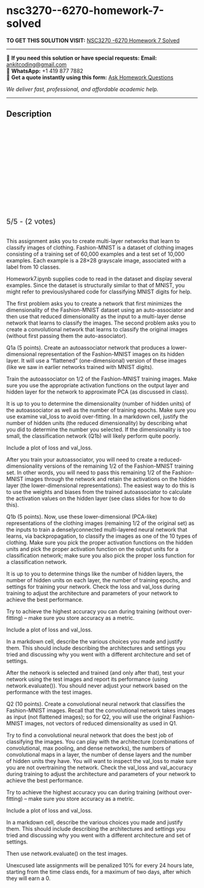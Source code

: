 # nsc3270--6270-homework-7-solved
**TO GET THIS SOLUTION VISIT:** [NSC3270 -6270 Homework 7 Solved](https://www.ankitcodinghub.com/product/homework-9/)


---

📩 **If you need this solution or have special requests:** **Email:** ankitcoding@gmail.com  
📱 **WhatsApp:** +1 419 877 7882  
📄 **Get a quote instantly using this form:** [Ask Homework Questions](https://www.ankitcodinghub.com/services/ask-homework-questions/)

*We deliver fast, professional, and affordable academic help.*

---

<h2>Description</h2>



<div class="kk-star-ratings kksr-auto kksr-align-center kksr-valign-top" data-payload="{&quot;align&quot;:&quot;center&quot;,&quot;id&quot;:&quot;118083&quot;,&quot;slug&quot;:&quot;default&quot;,&quot;valign&quot;:&quot;top&quot;,&quot;ignore&quot;:&quot;&quot;,&quot;reference&quot;:&quot;auto&quot;,&quot;class&quot;:&quot;&quot;,&quot;count&quot;:&quot;2&quot;,&quot;legendonly&quot;:&quot;&quot;,&quot;readonly&quot;:&quot;&quot;,&quot;score&quot;:&quot;5&quot;,&quot;starsonly&quot;:&quot;&quot;,&quot;best&quot;:&quot;5&quot;,&quot;gap&quot;:&quot;4&quot;,&quot;greet&quot;:&quot;Rate this product&quot;,&quot;legend&quot;:&quot;5\/5 - (2 votes)&quot;,&quot;size&quot;:&quot;24&quot;,&quot;title&quot;:&quot;NSC3270 -6270 Homework 7 Solved&quot;,&quot;width&quot;:&quot;138&quot;,&quot;_legend&quot;:&quot;{score}\/{best} - ({count} {votes})&quot;,&quot;font_factor&quot;:&quot;1.25&quot;}">

<div class="kksr-stars">

<div class="kksr-stars-inactive">
            <div class="kksr-star" data-star="1" style="padding-right: 4px">


<div class="kksr-icon" style="width: 24px; height: 24px;"></div>
        </div>
            <div class="kksr-star" data-star="2" style="padding-right: 4px">


<div class="kksr-icon" style="width: 24px; height: 24px;"></div>
        </div>
            <div class="kksr-star" data-star="3" style="padding-right: 4px">


<div class="kksr-icon" style="width: 24px; height: 24px;"></div>
        </div>
            <div class="kksr-star" data-star="4" style="padding-right: 4px">


<div class="kksr-icon" style="width: 24px; height: 24px;"></div>
        </div>
            <div class="kksr-star" data-star="5" style="padding-right: 4px">


<div class="kksr-icon" style="width: 24px; height: 24px;"></div>
        </div>
    </div>

<div class="kksr-stars-active" style="width: 138px;">
            <div class="kksr-star" style="padding-right: 4px">


<div class="kksr-icon" style="width: 24px; height: 24px;"></div>
        </div>
            <div class="kksr-star" style="padding-right: 4px">


<div class="kksr-icon" style="width: 24px; height: 24px;"></div>
        </div>
            <div class="kksr-star" style="padding-right: 4px">


<div class="kksr-icon" style="width: 24px; height: 24px;"></div>
        </div>
            <div class="kksr-star" style="padding-right: 4px">


<div class="kksr-icon" style="width: 24px; height: 24px;"></div>
        </div>
            <div class="kksr-star" style="padding-right: 4px">


<div class="kksr-icon" style="width: 24px; height: 24px;"></div>
        </div>
    </div>
</div>


<div class="kksr-legend" style="font-size: 19.2px;">
            5/5 - (2 votes)    </div>
    </div>
&nbsp;

This assignment asks you to create multi-layer networks that learn to classify images of clothing. Fashion-MNIST is a dataset of clothing images consisting of a training set of 60,000 examples and a test set of 10,000 examples. Each example is a 28×28 grayscale image, associated with a label from 10 classes.

Homework7.ipynb supplies code to read in the dataset and display several examples. Since the dataset is structurally similar to that of MNIST, you might refer to previouslyshared code for classifying MNIST digits for help.

The first problem asks you to create a network that first minimizes the dimensionality of the Fashion-MNIST dataset using an auto-associator and then use that reduced dimensionality as the input to a multi-layer dense network that learns to classify the images. The second problem asks you to create a convolutional network that learns to classify the original images (without first passing them the auto-associator).

Q1a (5 points). Create an autoassociator network that produces a lower-dimensional representation of the Fashion-MNIST images on its hidden layer. It will use a “flattened” (one-dimensional) version of these images (like we saw in earlier networks trained with MNIST digits).

Train the autoassociator on 1/2 of the Fashion-MNIST training images. Make sure you use the appropriate activation functions on the output layer and hidden layer for the network to approximate PCA (as discussed in class).

It is up to you to determine the dimensionality (number of hidden units) of the autoassociator as well as the number of training epochs. Make sure you use examine val_loss to avoid over-fitting. In a markdown cell, justify the number of hidden units (the reduced dimensionality) by describing what you did to determine the number you selected. If the dimensionality is too small, the classification network (Q1b) will likely perform quite poorly.

Include a plot of loss and val_loss.

After you train your autoassociator, you will need to create a reduced-dimensionality versions of the remaining 1/2 of the Fashion-MNIST training set. In other words, you will need to pass this remaining 1/2 of the Fashion-MNIST images through the network and retain the activations on the hidden layer (the lower-dimensional representations). The easiest way to do this is to use the weights and biases from the trained autoassociator to calculate the activation values on the hidden layer (see class slides for how to do this).

Q1b (5 points). Now, use these lower-dimensional (PCA-like) representations of the clothing images (remaining 1/2 of the original set) as the inputs to train a denselyconnected multi-layered neural network that learns, via backpropagation, to classify the images as one of the 10 types of clothing. Make sure you pick the proper activation functions on the hidden units and pick the proper activation function on the output units for a classification network; make sure you also pick the proper loss function for a classification network.

It is up to you to determine things like the number of hidden layers, the number of hidden units on each layer, the number of training epochs, and settings for training your network. Check the loss and val_loss during training to adjust the architecture and parameters of your network to achieve the best performance.

Try to achieve the highest accuracy you can during training (without over-fitting) – make sure you store accuracy as a metric.

Include a plot of loss and val_loss.

In a markdown cell, describe the various choices you made and justify them. This should include describing the architectures and settings you tried and discussing why you went with a different architecture and set of settings.

After the network is selected and trained (and only after that), test your network using the test images and report its performance (using network.evaluate()). You should never adjust your network based on the performance with the test images.

Q2 (10 points). Create a convolutional neural network that classifies the Fashion-MNIST images. Recall that the convolutional network takes images as input (not flattened images); so for Q2, you will use the original Fashion-MNIST images, not vectors of reduced dimensionality as used in Q1.

Try to find a convolutional neural network that does the best job of classifying the images. You can play with the architecture (combinations of convolutional, max pooling, and dense networks), the numbers of convolutional maps in a layer, the number of dense layers and the number of hidden units they have. You will want to inspect the val_loss to make sure you are not overtraining the network. Check the val_loss and val_accuracy during training to adjust the architecture and parameters of your network to achieve the best performance.

Try to achieve the highest accuracy you can during training (without over-fitting) – make sure you store accuracy as a metric.

Include a plot of loss and val_loss.

In a markdown cell, describe the various choices you made and justify them. This should include describing the architectures and settings you tried and discussing why you went with a different architecture and set of settings.

Then use network.evaluate() on the test images.

Unexcused late assignments will be penalized 10% for every 24 hours late, starting from the time class ends, for a maximum of two days, after which they will earn a 0.
